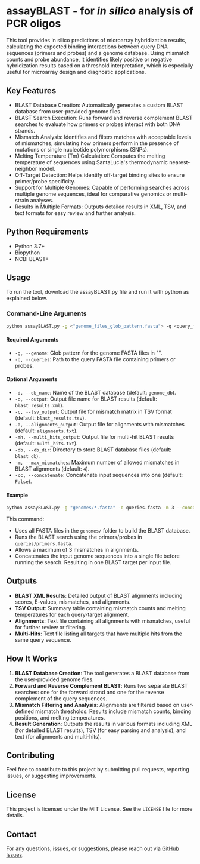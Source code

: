 # assayBLAST - for *in silico* analysis of PCR oligos

This tool provides in silico predictions of microarray hybridization results, calculating the expected binding interactions between query DNA sequences (primers and probes) and a genome database. Using mismatch counts and probe abundance, it identifies likely positive or negative hybridization results based on a threshold interpretation, which is especially useful for microarray design and diagnostic applications.



## Key Features
- BLAST Database Creation: Automatically generates a custom BLAST database from user-provided genome files.
- BLAST Search Execution: Runs forward and reverse complement BLAST searches to evaluate how primers or probes interact with both DNA strands.
- Mismatch Analysis: Identifies and filters matches with acceptable levels of mismatches, simulating how primers perform in the presence of mutations or single nucleotide polymorphisms (SNPs).
- Melting Temperature (Tm) Calculation: Computes the melting temperature of sequences using SantaLucia's thermodynamic nearest-neighbor model.
- Off-Target Detection: Helps identify off-target binding sites to ensure primer/probe specificity.
- Support for Multiple Genomes: Capable of performing searches across multiple genome sequences, ideal for comparative genomics or multi-strain analyses.
- Results in Multiple Formats: Outputs detailed results in XML, TSV, and text formats for easy review and further analysis.

## Python Requirements
- Python 3.7+
- Biopython
- NCBI BLAST+

## Usage
To run the tool, download the assayBLAST.py file and run it with python as explained below.
### Command-Line Arguments

```bash
python assayBLAST.py -g <"genome_files_glob_pattern.fasta"> -q <query_file.fasta> [options]
```
#### Required Arguments
- `-g, --genome`: Glob pattern for the genome FASTA files in "".
- `-q, --queries`: Path to the query FASTA file containing primers or probes.

#### Optional Arguments
- `-d, --db_name`: Name of the BLAST database (default: `genome_db`).
- `-o, --output`: Output file name for BLAST results (default: `blast_results.xml`).
- `-c, --tsv_output`: Output file for mismatch matrix in TSV format (default: `blast_results.tsv`).
- `-a, --alignments_output`: Output file for alignments with mismatches (default: `alignments.txt`).
- `-mh, --multi_hits_output`: Output file for multi-hit BLAST results (default: `multi_hits.txt`).
- `-db, --db_dir`: Directory to store BLAST database files (default: `blast_db`).
- `-m, --max_mismatches`: Maximum number of allowed mismatches in BLAST alignments (default: `4`).
- `-cc, --concatenate`: Concatenate input sequences into one (default: `False`).


#### Example

```bash
python assayBLAST.py -g "genomes/*.fasta" -q queries.fasta -m 3 --concatenate
```
This command:
- Uses all FASTA files in the `genomes/` folder to build the BLAST database.
- Runs the BLAST search using the primers/probes in `queries/primers.fasta`.
- Allows a maximum of 3 mismatches in alignments.
- Concatenates the input genome sequences into a single file before running the search. Resulting in one BLAST target per input file.

## Outputs
- **BLAST XML Results**: Detailed output of BLAST alignments including scores, E-values, mismatches, and alignments.
- **TSV Output**: Summary table containing mismatch counts and melting temperatures for each query-target alignment.
- **Alignments**: Text file containing all alignments with mismatches, useful for further review or filtering.
- **Multi-Hits**: Text file listing all targets that have multiple hits from the same query sequence.

## How It Works
1. **BLAST Database Creation**: The tool generates a BLAST database from the user-provided genome files.
2. **Forward and Reverse Complement BLAST**: Runs two separate BLAST searches: one for the forward strand and one for the reverse complement of the query sequences.
3. **Mismatch Filtering and Analysis**: Alignments are filtered based on user-defined mismatch thresholds. Results include mismatch counts, binding positions, and melting temperatures.
4. **Result Generation**: Outputs the results in various formats including XML (for detailed BLAST results), TSV (for easy parsing and analysis), and text (for alignments and multi-hits).

## Contributing
Feel free to contribute to this project by submitting pull requests, reporting issues, or suggesting improvements.

## License
This project is licensed under the MIT License. See the `LICENSE` file for more details.

## Contact
For any questions, issues, or suggestions, please reach out via [GitHub Issues](https://github.com/mcollatz/AssayBLAST/issues).



















